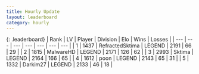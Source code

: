 ```yaml
---
title: Hourly Update
layout: leaderboard
category: hourly
---
```


{: .leaderboard}
| Rank | LV | Player | Division | Elo | Wins | Losses |
| --- | --- | --- | --- | --- | --- | --- |
| <span data-change="0">1</span> | 1437 | <span title="ID: 402846">RefractedSktima</span> | LEGEND | <span data-change="0">2191</span> | <span data-change="0">66</span> | <span data-change="0">29</span> |
| <span data-change="1">2</span> | 1815 | <span title="ID: 261794">MalwareHD</span> | LEGEND | <span data-change="0">2171</span> | <span data-change="0">126</span> | <span data-change="0">62</span> |
| <span data-change="-1">3</span> | 2993 | <span title="ID: 353063">Sktima</span> | LEGEND | <span data-change="-15">2164</span> | <span data-change="2">166</span> | <span data-change="2">65</span> |
| <span data-change="0">4</span> | 1612 | <span title="ID: 540690">poon</span> | LEGEND | <span data-change="0">2143</span> | <span data-change="0">65</span> | <span data-change="0">31</span> |
| <span data-change="0">5</span> | 1332 | <span title="ID: 694036">Darkim27</span> | LEGEND | <span data-change="0">2133</span> | <span data-change="0">46</span> | <span data-change="0">18</span> |